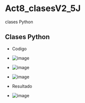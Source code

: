 # Act8_clasesV2_5J
clases Python
## Clases Python
- Codigo
- ![image](https://github.com/user-attachments/assets/82571cf9-5b87-410e-95cf-0497cfe85d94)
- ![image](https://github.com/user-attachments/assets/b49c8403-10dd-4e9c-b7d3-61056b6d366d)
- ![image](https://github.com/user-attachments/assets/05930a34-7f6f-4367-b1a7-f7cf8bafe4b4)

- Resultado
- ![image](https://github.com/user-attachments/assets/1f8fec03-7536-4f5c-8eac-7427a66b436f)

